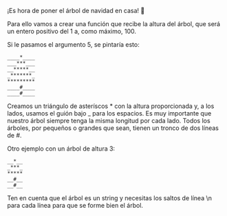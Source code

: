 ¡Es hora de poner el árbol de navidad en casa! 🎄

Para ello vamos a crear una función que recibe la altura del árbol, que será un entero positivo del 1 a, como máximo, 100.

Si le pasamos el argumento 5, se pintaría esto:
```
____*____
___***___
__*****__
_*******_
*********
____#____
____#____
```
Creamos un triángulo de asteríscos * con la altura proporcionada y, a los lados, usamos el guión bajo _ para los espacios. Es muy importante que nuestro árbol siempre tenga la misma longitud por cada lado.
Todos los árboles, por pequeños o grandes que sean, tienen un tronco de dos líneas de #.

Otro ejemplo con un árbol de altura 3:
```
__*__
_***_
*****
__#__
__#__
```
Ten en cuenta que el árbol es un string y necesitas los saltos de línea \n para cada línea para que se forme bien el árbol.